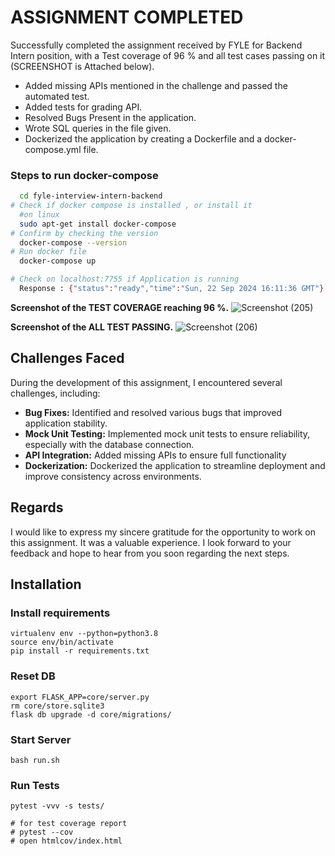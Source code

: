# ASSIGNMENT COMPLETED

Successfully completed the assignment received by FYLE for Backend Intern position, with a Test coverage of 96 % and all test cases passing on it (SCREENSHOT is Attached below). 
- Added missing APIs mentioned in the challenge and passed the automated test.
- Added tests for grading API.
- Resolved Bugs Present in the application.
- Wrote SQL queries in the file given.
- Dockerized the application by creating a Dockerfile and a docker-compose.yml file.

### Steps to run docker-compose 

```bash
  cd fyle-interview-intern-backend
# Check if docker compose is installed , or install it
  #on linux
  sudo apt-get install docker-compose
# Confirm by checking the version
  docker-compose --version
# Run docker file
  docker-compose up

# Check on localhost:7755 if Application is running 
  Response : {"status":"ready","time":"Sun, 22 Sep 2024 16:11:36 GMT"}
```


**Screenshot of the TEST COVERAGE reaching 96 %.**
![Screenshot (205)](https://github.com/user-attachments/assets/05d55c25-b6e2-4b2f-aa39-1402efbf237e)


**Screenshot of the ALL TEST PASSING.**
![Screenshot (206)](https://github.com/user-attachments/assets/cc07c400-a1a4-45f1-ba85-9a5a43c9ba6f)

## Challenges Faced

During the development of this assignment, I encountered several challenges, including:

- **Bug Fixes:** Identified and resolved various bugs that improved application stability.
- **Mock Unit Testing:** Implemented mock unit tests to ensure reliability, especially with the database connection.
- **API Integration:** Added missing APIs to ensure full functionality
- **Dockerization:** Dockerized the application to streamline deployment and improve consistency across environments.


## Regards

I would like to express my sincere gratitude for the opportunity to work on this assignment. It was a valuable experience. I look forward to your feedback and hope to hear from you soon regarding the next steps.

## Installation

### Install requirements

```
virtualenv env --python=python3.8
source env/bin/activate
pip install -r requirements.txt
```
### Reset DB

```
export FLASK_APP=core/server.py
rm core/store.sqlite3
flask db upgrade -d core/migrations/
```
### Start Server

```
bash run.sh
```
### Run Tests

```
pytest -vvv -s tests/

# for test coverage report
# pytest --cov
# open htmlcov/index.html
```
